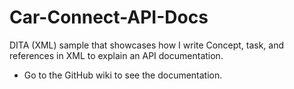 # Car-Connect-API-Docs
DITA (XML) sample that showcases how I write Concept, task, and references in XML to explain an API documentation.

- Go to the GitHub wiki to see the documentation.
